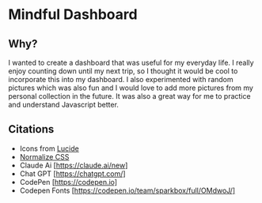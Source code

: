 # Mindful Dashboard

## Why? 
I wanted to create a dashboard that was useful for my everyday life. I really enjoy counting down until my next trip, so I thought it would be cool to incorporate this into my dashboard. I also experimented with random pictures which was also fun and I would love to add more pictures from my personal collection in the future. It was also a great way for me to practice and understand Javascript better.



## Citations
* Icons from [Lucide](https://lucide.dev/)
* [Normalize CSS](https://necolas.github.io/normalize.css/)
* Claude Ai [https://claude.ai/new]
* Chat GPT [https://chatgpt.com/]
* CodePen [https://codepen.io]
* Codepen Fonts [https://codepen.io/team/sparkbox/full/OMdwoJ/]


